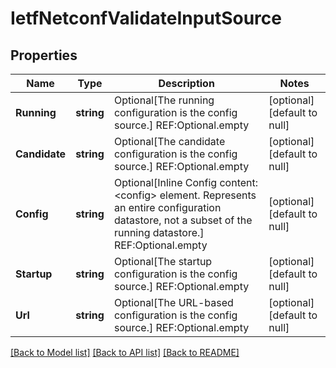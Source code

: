 # IetfNetconfValidateInputSource

## Properties
Name | Type | Description | Notes
------------ | ------------- | ------------- | -------------
**Running** | **string** | Optional[The running configuration is the config source.] REF:Optional.empty | [optional] [default to null]
**Candidate** | **string** | Optional[The candidate configuration is the config source.] REF:Optional.empty | [optional] [default to null]
**Config** | **string** | Optional[Inline Config content: &lt;config&gt; element.  Represents an entire configuration datastore, not a subset of the running datastore.] REF:Optional.empty | [optional] [default to null]
**Startup** | **string** | Optional[The startup configuration is the config source.] REF:Optional.empty | [optional] [default to null]
**Url** | **string** | Optional[The URL-based configuration is the config source.] REF:Optional.empty | [optional] [default to null]

[[Back to Model list]](../README.md#documentation-for-models) [[Back to API list]](../README.md#documentation-for-api-endpoints) [[Back to README]](../README.md)


